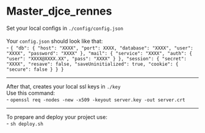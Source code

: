 # Master_djce_rennes

Set your local configs in `./config/config.json`\
\
Your `config.json` should look like that:\
	- ```
	{
	        "db": {
	                "host": "XXXX",
	                "port": XXXX,
	                "database": "XXXX",
	                "user": "XXXX",
	                "password": "XXXX"
	        },
	        "mail": {
	                "service": "XXXX",
	                "auth": {
	                        "user": "XXXX@XXXX.XX",
	                        "pass": "XXXX"
	                }
	        },
	        "session": {
	                "secret": "XXXX",
	                "resave": false,
	                "saveUninitialized": true,
	                "cookie": { "secure": false }
	        }
	}
	```
___

After that, creates your local ssl keys in `./key`\
Use this command:\
	- `openssl req -nodes -new -x509 -keyout server.key -out server.crt`

___

To prepare and deploy your project use:\
	- `sh deploy.sh`
